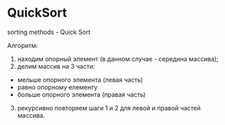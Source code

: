 # QuickSort
sorting methods - Quick Sort

Алгоритм:
1) находим опорный элемент (в данном случае - середина массива);
2) делим массив на 3 части:
- мельше опорного элемента (левая часть)
- равно опорному елементу
- больше опорного элемента (правая часть)
3) рекурсивно повторяем шаги 1 и 2 для левой и правой частей массива.
